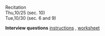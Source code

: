
<div class="recitation">
<div class="column_date">
<p markdown="block">
Recitation  <br>
Thu,10/25 (sec. 10)<br>
Tue,10/30 (sec. 6 and 9)
</p>
</div>

<div class="column_recitation">
<p markdown="block">

<!--
__Interview questions__ - distributed during the recitation.


-->


__Interview questions__ [instructions](https://goo.gl/V7zBAH) ,
[worksheet](https://goo.gl/rNauBH)




</p>
</div>

</div>
